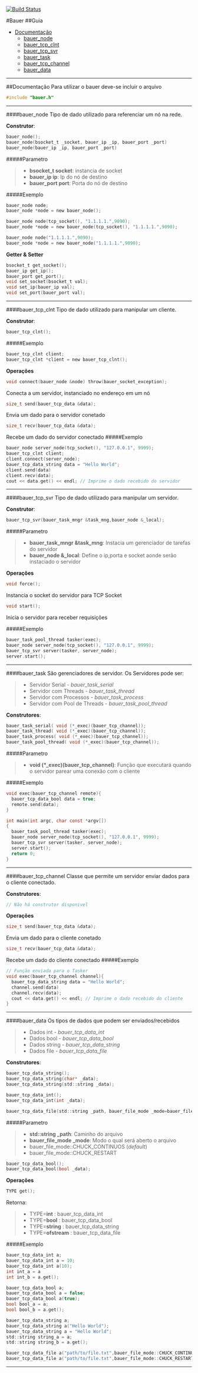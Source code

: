 [![Build Status](http://104.236.110.35:8081/api/badge/github.com/frila/bauer/status.svg?branch=master)](http://104.236.110.35:8081/github.com/frila/bauer)

#Bauer
##Guia
* [Documentação](#documentação)
  * [bauer_node](#bauer_node)
  * [bauer_tcp_clnt](#bauer_tcp_clnt)
  * [bauer_tcp_svr](#bauer_tcp_svr)
  * [bauer_task](#bauer_task)
  * [bauer_tcp_channel](#bauer_tcp_channel)
  * [bauer_data](#bauer_data)

-------------------------------------------------------------
##Documentação
Para utilizar o bauer deve-se incluir o arquivo 

```c
#include "bauer.h"
```
-------------------------------------------------------------
####bauer_node
Tipo de dado utilizado para referenciar um nó na rede.

**Construtor**:

```c
bauer_node();
bauer_node(bsocket_t _socket, bauer_ip _ip, bauer_port _port)
bauer_node(bauer_ip _ip, bauer_port _port)
```

#####Parametro
 > - **bsocket_t socket**: instancia de socket
 > - **bauer_ip ip**: Ip do nó de destino
 > - **bauer_port port**: Porta do nó de destino


#####Exemplo
```c
bauer_node node;
bauer_node *node = new bauer_node();

bauer_node node(tcp_socket(), "1.1.1.1.",9090);
bauer_node *node = new bauer_node(tcp_socket(), "1.1.1.1.",9090);

bauer_node node("1.1.1.1.",9090);
bauer_node *node = new bauer_node("1.1.1.1.",9090);

```
**Getter & Setter**
```c
bsocket_t get_socket();
bauer_ip get_ip();
bauer_port get_port();
void set_socket(bsocket_t val);
void set_ip(bauer_ip val);
void set_port(bauer_port val);
```
-------------------------------------------------------------
####bauer_tcp_clnt
Tipo de dado utilizado para manipular um cliente.

**Construtor**:

```c
bauer_tcp_clnt();
```
 
#####Exemplo
```c
bauer_tcp_clnt client;
bauer_tcp_clnt *client = new bauer_tcp_clnt();

```

**Operações**

```c
void connect(bauer_node &node) throw(bauer_socket_exception);
```
Conecta a um servidor, instanciado no endereço em um nó

```c
size_t send(bauer_tcp_data &data);
```
Envia um dado para o servidor conetado
```c
size_t recv(bauer_tcp_data &data);
```
Recebe um dado do servidor conectado
#####Exemplo
```c
bauer_node server_node(tcp_socket(), "127.0.0.1", 9999);
bauer_tcp_clnt client;
client.connect(server_node);
bauer_tcp_data_string data = "Hello World";
client.send(data)
client.recv(data);
cout << data.get() << endl; // Imprime o dado recebido do servidor
```

-------------------------------------------------------------
####bauer_tcp_svr
Tipo de dado utilizado para manipular um servidor.

**Construtor**:

```c
bauer_tcp_svr(bauer_task_mngr &task_mng,bauer_node &_local);
```

#####Parametro
 > - **bauer_task_mngr &task_mng**: Instacia um gerenciador de tarefas do servidor
 > - **bauer_node &_local**: Define o ip,porta e socket aonde serão instaciado o servidor 
 
**Operações**
```c
void force();
```
Instancia o socket do servidor para TCP Socket
```c
void start();
```
Inicia o servidor para receber requisições

#####Exemplo
```c
bauer_task_pool_thread tasker(exec);
bauer_node server_node(tcp_socket(), "127.0.0.1", 9999);
bauer_tcp_svr server(tasker, server_node);
server.start();
```
-------------------------------------------------------------
####bauer_task
São gerenciadores de servidor.
Os Servidores pode ser:
> - Servidor Serial - *bauer_task_serial*
> - Servidor com Threads - *bauer_task_thread*
> - Servidor com Processos - *bauer_task_process*
> - Servidor com Pool de Threads - *bauer_task_pool_thread*

**Construtores**:

```c
bauer_task_serial( void (*_exec)(bauer_tcp_channel));
bauer_task_thread( void (*_exec)(bauer_tcp_channel));
bauer_task_process( void (*_exec)(bauer_tcp_channel));
bauer_task_pool_thread( void (*_exec)(bauer_tcp_channel));

```

#####Parametro
 > - **void (*_exec)(bauer_tcp_channel)**: Função que executará quando o servidor parear uma conexão com o cliente
 

#####Exemplo
```c
void exec(bauer_tcp_channel remote){
  bauer_tcp_data_bool data = true;
  remote.send(data);
}

int main(int argc, char const *argv[])
{
  bauer_task_pool_thread tasker(exec);
  bauer_node server_node(tcp_socket(), "127.0.0.1", 9999);
  bauer_tcp_svr server(tasker, server_node);
  server.start();
  return 0;
}
```
-------------------------------------------------------------
####bauer_tcp_channel
Classe que permite um servidor enviar dados para o cliente conectado.

**Construtores**:
```c
// Não há construtor disponivel
```

**Operações**

```c
size_t send(bauer_tcp_data &data);
```
Envia um dado para o cliente conetado
```c
size_t recv(bauer_tcp_data &data);
```
Recebe um dado do cliente conectado
#####Exemplo
```c
// Função enviada para o Tasker
void exec(bauer_tcp_channel channel){
  bauer_tcp_data_string data = "Hello World";
  channel.send(data)
  channel.recv(data);
  cout << data.get() << endl; // Imprime o dado recebido do cliente
}
```
-------------------------------------------------------------
####bauer_data
Os tipos de dados que podem ser enviados/recebidos
> - Dados int - *bauer_tcp_data_int*
> - Dados bool - *bauer_tcp_data_bool*
> - Dados string - *bauer_tcp_data_string*
> - Dados file - *bauer_tcp_data_file*


**Construtores**:

```c
bauer_tcp_data_string();
bauer_tcp_data_string(char* _data);
bauer_tcp_data_string(std::string _data);
```
```c
bauer_tcp_data_int();
bauer_tcp_data_int(int _data);
```
```c
bauer_tcp_data_file(std::string _path, bauer_file_mode _mode=bauer_file_mode::CHUCK_CONTINUOS);
```
#####Parametro
 > - **std::string _path**: Caminho do arquivo
 > - **bauer_file_mode _mode**: Modo o qual será aberto o arquivo
 >  - bauer_file_mode::CHUCK_CONTINUOS (*default*)
 >  - bauer_file_mode::CHUCK_RESTART

```c
bauer_tcp_data_bool();
bauer_tcp_data_bool(bool _data);
```
**Operações**
```c
TYPE get();
```
Retorna:
> - TYPE=**int** : bauer_tcp_data_int
> - TYPE=**bool** : bauer_tcp_data_bool
> - TYPE=**string** : bauer_tcp_data_string
> - TYPE=**ofstream** : bauer_tcp_data_file

#####Exemplo
```c
bauer_tcp_data_int a;
bauer_tcp_data_int a = 10;
bauer_tcp_data_int a(10);
int int_a = a
int int_b = a.get();

bauer_tcp_data_bool a;
bauer_tcp_data_bool a = false;
bauer_tcp_data_bool a(true);
bool bool_a = a;
bool bool_b = a.get();

bauer_tcp_data_string a;
bauer_tcp_data_string a("Hello World");
bauer_tcp_data_string a = "Hello World";
std::string string_a = a;
std::string string_b = a.get();

bauer_tcp_data_file a("path/to/file.txt",bauer_file_mode::CHUCK_CONTINUOS);
bauer_tcp_data_file a("path/to/file.txt",bauer_file_mode::CHUCK_RESTART);

```
-------------------------------------------------------------
